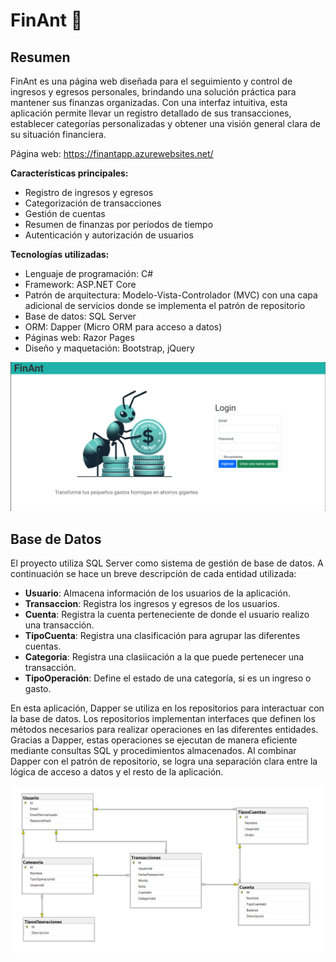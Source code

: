 # FinAnt 🐜

## Resumen

FinAnt es una página web diseñada para el seguimiento y control de ingresos y egresos personales, brindando una solución práctica para mantener sus finanzas organizadas. Con una interfaz intuitiva, esta aplicación permite llevar un registro detallado de sus transacciones, establecer categorías personalizadas y obtener una visión general clara de su situación financiera.

Página web: https://finantapp.azurewebsites.net/

**Características principales:**
- Registro de ingresos y egresos
- Categorización de transacciones
- Gestión de cuentas 
- Resumen de finanzas por períodos de tiempo
- Autenticación y autorización de usuarios

**Tecnologías utilizadas:**
- Lenguaje de programación: C#
- Framework: ASP.NET Core
- Patrón de arquitectura: Modelo-Vista-Controlador (MVC) con una capa adicional de servicios donde se implementa el patrón de repositorio
- Base de datos: SQL Server
- ORM: Dapper (Micro ORM para acceso a datos)
- Páginas web: Razor Pages
- Diseño y maquetación: Bootstrap, jQuery

![Captura de pantalla de FinAnt](Assets/vistaInicial.png)

## Base de Datos

El proyecto utiliza SQL Server como sistema de gestión de base de datos. A continuación se hace un breve descripción de cada entidad utilizada: 

- **Usuario**: Almacena información de los usuarios de la aplicación.
- **Transaccion**: Registra los ingresos y egresos de los usuarios.
- **Cuenta**: Registra la cuenta perteneciente de donde el usuario realizo una transacción.
- **TipoCuenta**: Registra una clasificación para agrupar las diferentes cuentas.
- **Categoria**: Registra una clasiicación a la que puede pertenecer una transacción.
- **TipoOperación**: Define el estado de una categoría, si es un ingreso o gasto.  

En esta aplicación, Dapper se utiliza en los repositorios para interactuar con la base de datos. Los repositorios implementan interfaces que definen los métodos necesarios para realizar operaciones en las diferentes entidades. Gracias a Dapper, estas operaciones se ejecutan de manera eficiente mediante consultas SQL y procedimientos almacenados. Al combinar Dapper con el patrón de repositorio, se logra una separación clara entre la lógica de acceso a datos y el resto de la aplicación.

![Diagrama de la Base de Datos](Assets/baseDatos.png)
